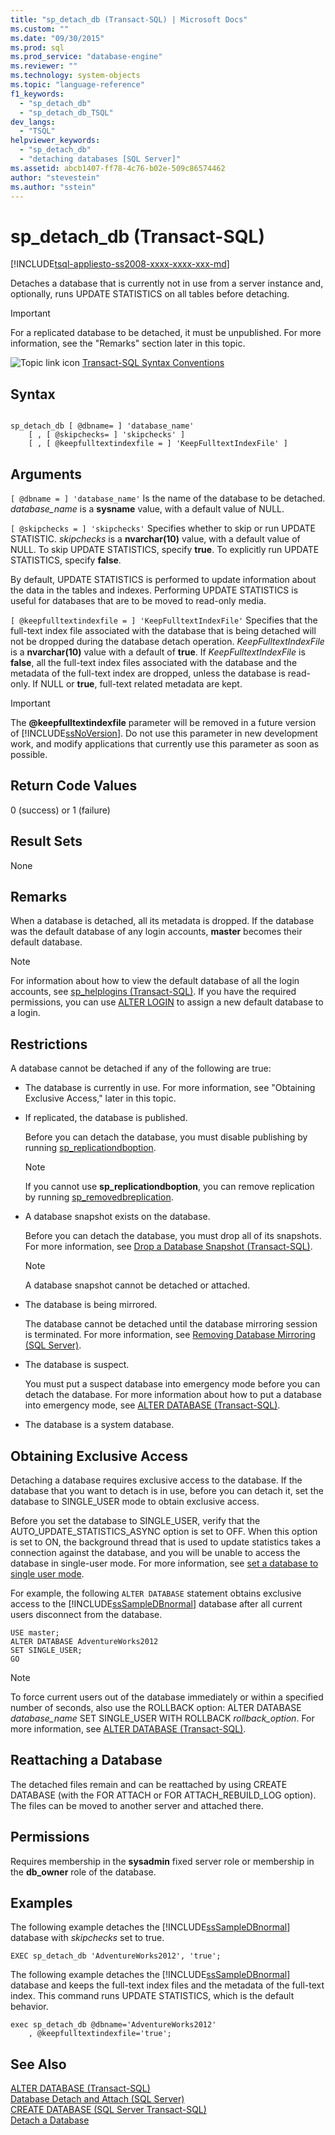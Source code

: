 ```yaml
---
title: "sp_detach_db (Transact-SQL) | Microsoft Docs"
ms.custom: ""
ms.date: "09/30/2015"
ms.prod: sql
ms.prod_service: "database-engine"
ms.reviewer: ""
ms.technology: system-objects
ms.topic: "language-reference"
f1_keywords: 
  - "sp_detach_db"
  - "sp_detach_db_TSQL"
dev_langs: 
  - "TSQL"
helpviewer_keywords: 
  - "sp_detach_db"
  - "detaching databases [SQL Server]"
ms.assetid: abcb1407-ff78-4c76-b02e-509c86574462
author: "stevestein"
ms.author: "sstein"
---
```

# sp_detach_db (Transact-SQL)
[!INCLUDE[tsql-appliesto-ss2008-xxxx-xxxx-xxx-md](../../includes/tsql-appliesto-ss2008-xxxx-xxxx-xxx-md.md)]

  Detaches a database that is currently not in use from a server instance and, optionally, runs UPDATE STATISTICS on all tables before detaching.  
  
> [!IMPORTANT]  
>  For a replicated database to be detached, it must be unpublished. For more information, see the "Remarks" section later in this topic.  
  
 ![Topic link icon](../../database-engine/configure-windows/media/topic-link.gif "Topic link icon") [Transact-SQL Syntax Conventions](../../t-sql/language-elements/transact-sql-syntax-conventions-transact-sql.md)  
  
## Syntax  
  
```  
  
sp_detach_db [ @dbname= ] 'database_name'   
    [ , [ @skipchecks= ] 'skipchecks' ]   
    [ , [ @keepfulltextindexfile = ] 'KeepFulltextIndexFile' ]   
```  
  
## Arguments  
`[ @dbname = ] 'database_name'`
 Is the name of the database to be detached. *database_name* is a **sysname** value, with a default value of NULL.  
  
`[ @skipchecks = ] 'skipchecks'`
 Specifies whether to skip or run UPDATE STATISTIC. *skipchecks* is a **nvarchar(10)** value, with a default value of NULL. To skip UPDATE STATISTICS, specify **true**. To explicitly run UPDATE STATISTICS, specify **false**.  
  
 By default, UPDATE STATISTICS is performed to update information about the data in the tables and indexes. Performing UPDATE STATISTICS is useful for databases that are to be moved to read-only media.  
  
`[ @keepfulltextindexfile = ] 'KeepFulltextIndexFile'`
 Specifies that the full-text index file associated with the database that is being detached will not be dropped during the database detach operation. *KeepFulltextIndexFile* is a **nvarchar(10)** value with a default of **true**. If *KeepFulltextIndexFile* is **false**, all the full-text index files associated with the database and the metadata of the full-text index are dropped, unless the database is read-only. If NULL or **true**, full-text related metadata are kept.  
  
> [!IMPORTANT]
>  The **\@keepfulltextindexfile** parameter will be removed in a future version of [!INCLUDE[ssNoVersion](../../includes/ssnoversion-md.md)]. Do not use this parameter in new development work, and modify applications that currently use this parameter as soon as possible.  
  
## Return Code Values  
 0 (success) or 1 (failure)  
  
## Result Sets  
 None  
  
## Remarks  
 When a database is detached, all its metadata is dropped. If the database was the default database of any login accounts, **master** becomes their default database.  
  
> [!NOTE]  
>  For information about how to view the default database of all the login accounts, see [sp_helplogins &#40;Transact-SQL&#41;](../../relational-databases/system-stored-procedures/sp-helplogins-transact-sql.md). If you have the required permissions, you can use [ALTER LOGIN](../../t-sql/statements/alter-login-transact-sql.md) to assign a new default database to a login.  
  
## Restrictions  
 A database cannot be detached if any of the following are true:  
  
-   The database is currently in use. For more information, see "Obtaining Exclusive Access," later in this topic.  
  
-   If replicated, the database is published.  
  
     Before you can detach the database, you must disable publishing by running [sp_replicationdboption](../../relational-databases/system-stored-procedures/sp-replicationdboption-transact-sql.md).  
  
    > [!NOTE]  
    >  If you cannot use **sp_replicationdboption**, you can remove replication by running [sp_removedbreplication](../../relational-databases/system-stored-procedures/sp-removedbreplication-transact-sql.md).  
  
-   A database snapshot exists on the database.  
  
     Before you can detach the database, you must drop all of its snapshots. For more information, see [Drop a Database Snapshot &#40;Transact-SQL&#41;](../../relational-databases/databases/drop-a-database-snapshot-transact-sql.md).  
  
    > [!NOTE]  
    >  A database snapshot cannot be detached or attached.  
  
-   The database is being mirrored.  
  
     The database cannot be detached until the database mirroring session is terminated. For more information, see [Removing Database Mirroring &#40;SQL Server&#41;](../../database-engine/database-mirroring/removing-database-mirroring-sql-server.md).  
  
-   The database is suspect.  
  
     You must put a suspect database into emergency mode before you can detach the database. For more information about how to put a database into emergency mode, see [ALTER DATABASE &#40;Transact-SQL&#41;](../../t-sql/statements/alter-database-transact-sql.md).  
  
-   The database is a system database.  
  
## Obtaining Exclusive Access  
 Detaching a database requires exclusive access to the database. If the database that you want to detach is in use, before you can detach it, set the database to SINGLE_USER mode to obtain exclusive access.

 Before you set the database to SINGLE_USER, verify that the AUTO_UPDATE_STATISTICS_ASYNC option is set to OFF. When this option is set to ON, the background thread that is used to update statistics takes a connection against the database, and you will be unable to access the database in single-user mode. For more information, see [set a database to single user mode](../databases/set-a-database-to-single-user-mode.md).

 For example, the following `ALTER DATABASE` statement obtains exclusive access to the [!INCLUDE[ssSampleDBnormal](../../includes/sssampledbnormal-md.md)] database after all current users disconnect from the database.  
  
```  
USE master;  
ALTER DATABASE AdventureWorks2012  
SET SINGLE_USER;  
GO  
```  
  
> [!NOTE]  
>  To force current users out of the database immediately or within a specified number of seconds, also use the ROLLBACK option: ALTER DATABASE *database_name* SET SINGLE_USER WITH ROLLBACK *rollback_option*. For more information, see [ALTER DATABASE &#40;Transact-SQL&#41;](../../t-sql/statements/alter-database-transact-sql.md).  
  
## Reattaching a Database  
 The detached files remain and can be reattached by using CREATE DATABASE (with the FOR ATTACH or FOR ATTACH_REBUILD_LOG option). The files can be moved to another server and attached there.  
  
## Permissions  
 Requires membership in the **sysadmin** fixed server role or membership in the **db_owner** role of the database.  
  
## Examples  
 The following example detaches the [!INCLUDE[ssSampleDBnormal](../../includes/sssampledbnormal-md.md)] database with *skipchecks* set to true.  
  
```  
EXEC sp_detach_db 'AdventureWorks2012', 'true';  
```  
  
 The following example detaches the [!INCLUDE[ssSampleDBnormal](../../includes/sssampledbnormal-md.md)] database and keeps the full-text index files and the metadata of the full-text index. This command runs UPDATE STATISTICS, which is the default behavior.  
  
```  
exec sp_detach_db @dbname='AdventureWorks2012'  
    , @keepfulltextindexfile='true';  
```  
  
## See Also  
 [ALTER DATABASE &#40;Transact-SQL&#41;](../../t-sql/statements/alter-database-transact-sql.md)   
 [Database Detach and Attach &#40;SQL Server&#41;](../../relational-databases/databases/database-detach-and-attach-sql-server.md)   
 [CREATE DATABASE &#40;SQL Server Transact-SQL&#41;](../../t-sql/statements/create-database-sql-server-transact-sql.md)   
 [Detach a Database](../../relational-databases/databases/detach-a-database.md)  
  
  
